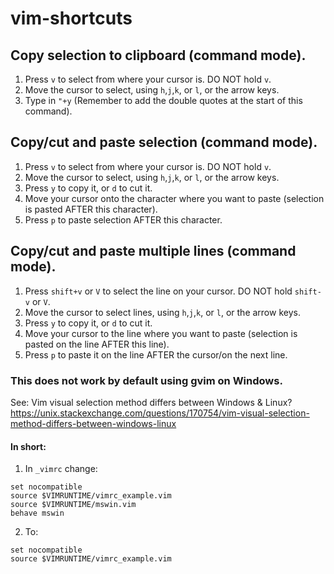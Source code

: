 # vim-shortcuts

## Copy selection to clipboard (command mode).
1. Press `v` to select from where your cursor is. DO NOT hold `v`.
2. Move the cursor to select, using `h`,`j`,`k`, or `l`, or the arrow keys.
3. Type in `"+y` (Remember to add the double quotes at the start of this command).

## Copy/cut and paste selection (command mode).
1. Press `v` to select from where your cursor is. DO NOT hold `v`.
2. Move the cursor to select, using `h`,`j`,`k`, or `l`, or the arrow keys.
3. Press `y` to copy it, or `d` to cut it.
4. Move your cursor onto the character where you want to paste 
(selection is pasted AFTER this character).
5. Press `p` to paste selection AFTER this character.

## Copy/cut and paste multiple lines (command mode).
1. Press `shift+v` or `V` to select the line on your cursor. DO NOT hold `shift-v` or `V`.
2. Move the cursor to select lines, using `h`,`j`,`k`, or `l`, or the arrow keys.
3. Press `y` to copy it, or `d` to cut it.
4. Move your cursor to the line where you want to paste
(selection is pasted on the line AFTER this line).
5. Press `p` to paste it on the line AFTER the cursor/on the next line.

### This does not work by default using gvim on Windows.
See: Vim visual selection method differs between Windows & Linux?
https://unix.stackexchange.com/questions/170754/vim-visual-selection-method-differs-between-windows-linux

#### In short:

1. In `_vimrc` change:
```
set nocompatible
source $VIMRUNTIME/vimrc_example.vim
source $VIMRUNTIME/mswin.vim
behave mswin
```
2. To:
```
set nocompatible
source $VIMRUNTIME/vimrc_example.vim
